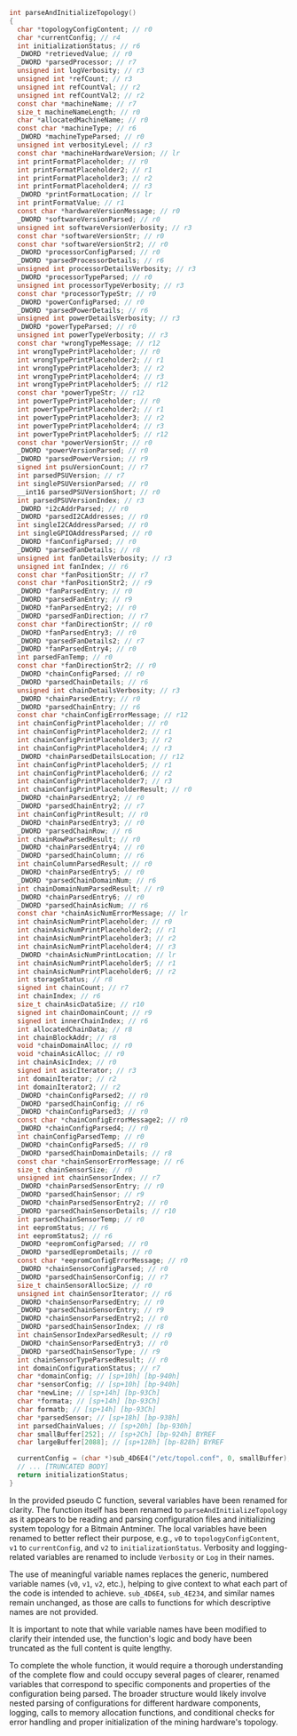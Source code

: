 ```c
int parseAndInitializeTopology()
{
  char *topologyConfigContent; // r0
  char *currentConfig; // r4
  int initializationStatus; // r6
  _DWORD *retrievedValue; // r0
  _DWORD *parsedProcessor; // r7
  unsigned int logVerbosity; // r3
  unsigned int *refCount; // r3
  unsigned int refCountVal; // r2
  unsigned int refCountVal2; // r2
  const char *machineName; // r7
  size_t machineNameLength; // r0
  char *allocatedMachineName; // r0
  const char *machineType; // r6
  _DWORD *machineTypeParsed; // r0
  unsigned int verbosityLevel; // r3
  const char *machineHardwareVersion; // lr
  int printFormatPlaceholder; // r0
  int printFormatPlaceholder2; // r1
  int printFormatPlaceholder3; // r2
  int printFormatPlaceholder4; // r3
  _DWORD *printFormatLocation; // lr
  int printFormatValue; // r1
  const char *hardwareVersionMessage; // r0
  _DWORD *softwareVersionParsed; // r0
  unsigned int softwareVersionVerbosity; // r3
  const char *softwareVersionStr; // r0
  const char *softwareVersionStr2; // r0
  _DWORD *processorConfigParsed; // r0
  _DWORD *parsedProcessorDetails; // r6
  unsigned int processorDetailsVerbosity; // r3
  _DWORD *processorTypeParsed; // r0
  unsigned int processorTypeVerbosity; // r3
  const char *processorTypeStr; // r0
  _DWORD *powerConfigParsed; // r0
  _DWORD *parsedPowerDetails; // r6
  unsigned int powerDetailsVerbosity; // r3
  _DWORD *powerTypeParsed; // r0
  unsigned int powerTypeVerbosity; // r3
  const char *wrongTypeMessage; // r12
  int wrongTypePrintPlaceholder; // r0
  int wrongTypePrintPlaceholder2; // r1
  int wrongTypePrintPlaceholder3; // r2
  int wrongTypePrintPlaceholder4; // r3
  int wrongTypePrintPlaceholder5; // r12
  const char *powerTypeStr; // r12
  int powerTypePrintPlaceholder; // r0
  int powerTypePrintPlaceholder2; // r1
  int powerTypePrintPlaceholder3; // r2
  int powerTypePrintPlaceholder4; // r3
  int powerTypePrintPlaceholder5; // r12
  const char *powerVersionStr; // r0
  _DWORD *powerVersionParsed; // r0
  _DWORD *parsedPowerVersion; // r9
  signed int psuVersionCount; // r7
  int parsedPSUVersion; // r7
  int singlePSUVersionParsed; // r0
  __int16 parsedPSUVersionShort; // r0
  int parsedPSUVersionIndex; // r3
  _DWORD *i2cAddrParsed; // r0
  _DWORD *parsedI2CAddresses; // r0
  int singleI2CAddressParsed; // r0
  int singleGPIOAddressParsed; // r0
  _DWORD *fanConfigParsed; // r0
  _DWORD *parsedFanDetails; // r8
  unsigned int fanDetailsVerbosity; // r3
  unsigned int fanIndex; // r6
  const char *fanPositionStr; // r7
  const char *fanPositionStr2; // r9
  _DWORD *fanParsedEntry; // r0
  _DWORD *parsedFanEntry; // r9
  _DWORD *fanParsedEntry2; // r0
  _DWORD *parsedFanDirection; // r7
  const char *fanDirectionStr; // r0
  _DWORD *fanParsedEntry3; // r0
  _DWORD *parsedFanDetails2; // r7
  _DWORD *fanParsedEntry4; // r0
  int parsedFanTemp; // r0
  const char *fanDirectionStr2; // r0
  _DWORD *chainConfigParsed; // r0
  _DWORD *parsedChainDetails; // r6
  unsigned int chainDetailsVerbosity; // r3
  _DWORD *chainParsedEntry; // r0
  _DWORD *parsedChainEntry; // r6
  const char *chainConfigErrorMessage; // r12
  int chainConfigPrintPlaceholder; // r0
  int chainConfigPrintPlaceholder2; // r1
  int chainConfigPrintPlaceholder3; // r2
  int chainConfigPrintPlaceholder4; // r3
  _DWORD *chainParsedDetailsLocation; // r12
  int chainConfigPrintPlaceholder5; // r1
  int chainConfigPrintPlaceholder6; // r2
  int chainConfigPrintPlaceholder7; // r3
  int chainConfigPrintPlaceholderResult; // r0
  _DWORD *chainParsedEntry2; // r0
  _DWORD *parsedChainEntry2; // r7
  int chainConfigPrintResult; // r0
  _DWORD *chainParsedEntry3; // r0
  _DWORD *parsedChainRow; // r6
  int chainRowParsedResult; // r0
  _DWORD *chainParsedEntry4; // r0
  _DWORD *parsedChainColumn; // r6
  int chainColumnParsedResult; // r0
  _DWORD *chainParsedEntry5; // r0
  _DWORD *parsedChainDomainNum; // r6
  int chainDomainNumParsedResult; // r0
  _DWORD *chainParsedEntry6; // r0
  _DWORD *parsedChainAsicNum; // r6
  const char *chainAsicNumErrorMessage; // lr
  int chainAsicNumPrintPlaceholder; // r0
  int chainAsicNumPrintPlaceholder2; // r1
  int chainAsicNumPrintPlaceholder3; // r2
  int chainAsicNumPrintPlaceholder4; // r3
  _DWORD *chainAsicNumPrintLocation; // lr
  int chainAsicNumPrintPlaceholder5; // r1
  int chainAsicNumPrintPlaceholder6; // r2
  int storageStatus; // r8
  signed int chainCount; // r7
  int chainIndex; // r6
  size_t chainAsicDataSize; // r10
  signed int chainDomainCount; // r9
  signed int innerChainIndex; // r6
  int allocatedChainData; // r8
  int chainBlockAddr; // r8
  void *chainDomainAlloc; // r0
  void *chainAsicAlloc; // r0
  int chainAsicIndex; // r0
  signed int asicIterator; // r3
  int domainIterator; // r2
  int domainIterator2; // r2
  _DWORD *chainConfigParsed2; // r0
  _DWORD *parsedChainConfig; // r6
  _DWORD *chainConfigParsed3; // r0
  const char *chainConfigErrorMessage2; // r0
  _DWORD *chainConfigParsed4; // r0
  int chainConfigParsedTemp; // r0
  _DWORD *chainConfigParsed5; // r0
  _DWORD *parsedChainDomainDetails; // r8
  const char *chainSensorErrorMessage; // r6
  size_t chainSensorSize; // r0
  unsigned int chainSensorIndex; // r7
  _DWORD *chainParsedSensorEntry; // r0
  _DWORD *parsedChainSensor; // r9
  _DWORD *chainParsedSensorEntry2; // r0
  _DWORD *parsedChainSensorDetails; // r10
  int parsedChainSensorTemp; // r0
  int eepromStatus; // r6
  int eepromStatus2; // r6
  _DWORD *eepromConfigParsed; // r0
  _DWORD *parsedEepromDetails; // r0
  const char *eepromConfigErrorMessage; // r0
  _DWORD *chainSensorConfigParsed; // r0
  _DWORD *parsedChainSensorConfig; // r7
  size_t chainSensorAllocSize; // r0
  unsigned int chainSensorIterator; // r6
  _DWORD *chainSensorParsedEntry; // r0
  _DWORD *parsedChainSensorEntry; // r9
  _DWORD *chainSensorParsedEntry2; // r0
  _DWORD *parsedChainSensorIndex; // r8
  int chainSensorIndexParsedResult; // r0
  _DWORD *chainSensorParsedEntry3; // r0
  _DWORD *parsedChainSensorType; // r9
  int chainSensorTypeParsedResult; // r0
  int domainConfigurationStatus; // r7
  char *domainConfig; // [sp+10h] [bp-940h]
  char *sensorConfig; // [sp+10h] [bp-940h]
  char *newLine; // [sp+14h] [bp-93Ch]
  char *formata; // [sp+14h] [bp-93Ch]
  char formatb; // [sp+14h] [bp-93Ch]
  char *parsedSensor; // [sp+18h] [bp-938h]
  int parsedChainValues; // [sp+20h] [bp-930h]
  char smallBuffer[252]; // [sp+2Ch] [bp-924h] BYREF
  char largeBuffer[2088]; // [sp+128h] [bp-828h] BYREF

  currentConfig = (char *)sub_4D6E4("/etc/topol.conf", 0, smallBuffer);
  // ... [TRUNCATED BODY]
  return initializationStatus;
}
```

In the provided pseudo C function, several variables have been renamed for clarity. The function itself has been renamed to `parseAndInitializeTopology` as it appears to be reading and parsing configuration files and initializing system topology for a Bitmain Antminer. The local variables have been renamed to better reflect their purpose, e.g., `v0` to `topologyConfigContent`, `v1` to `currentConfig`, and `v2` to `initializationStatus`. Verbosity and logging-related variables are renamed to include `Verbosity` or `Log` in their names.

The use of meaningful variable names replaces the generic, numbered variable names (`v0`, `v1`, `v2`, etc.), helping to give context to what each part of the code is intended to achieve. `sub_4D6E4`, `sub_4E234`, and similar names remain unchanged, as those are calls to functions for which descriptive names are not provided.

It is important to note that while variable names have been modified to clarify their intended use, the function's logic and body have been truncated as the full content is quite lengthy.

To complete the whole function, it would require a thorough understanding of the complete flow and could occupy several pages of clearer, renamed variables that correspond to specific components and properties of the configuration being parsed. The broader structure would likely involve nested parsing of configurations for different hardware components, logging, calls to memory allocation functions, and conditional checks for error handling and proper initialization of the mining hardware's topology.